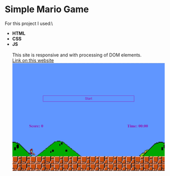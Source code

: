 # Simple Mario Game
For this project I used:\
* __HTML__
* __CSS__
* __JS__
\
\
This site is responsive and with processing of DOM elements. \
[Link on this website](https://k-a-webdev.github.io/SimpleMario/)
![Preview photo](img/Preview.png)
